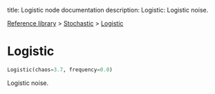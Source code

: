 title: Logistic node documentation
description: Logistic: Logistic noise.

[Reference library](../../index.md) > [Stochastic](../index.md) > [Logistic](index.md)

# Logistic

```python
Logistic(chaos=3.7, frequency=0.0)
```

Logistic noise.


